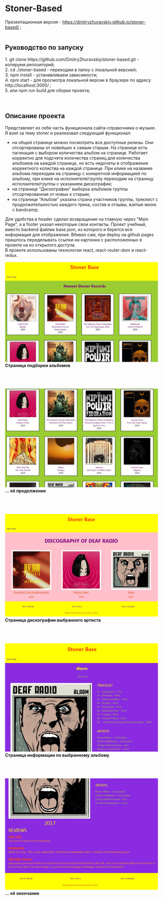 <h1><b>Stoner-Based</b></h1>

Презентационная версия - https://dmitryzhuravskiy.github.io/stoner-based/ ;
<br /><br />

<h2><b>Руководство по запуску</b></h2>
1. git clone https://github.com/DmitryZhuravskiy/stoner-based.git - копируем репозиторий;<br />
2. cd ./stoner-based - переходим в папку с локальной версией;<br />
3. npm install - устанавливаем зависимости;<br />
4. npm start - для просмотра локальной версии в браузере по адресу http://localhost:3000/ ;<br />
5. или npm run build для сборки проекта;<br />
<br /><br />
<h2><b>Описание проекта</b></h2>

Представляет из себя часть функционала сайта-справочника о музыке. Я взял за тему stoner и реализовал следующий функционал:

- на общей странице можно посмотреть все доступные релизы. Они отсортированы от новейших к самым старым. На странице есть пагинация с выбором количества альбом на странице. Работает корректно для подсчета количества страниц для количества альбомов на каждой странице, но есть недочеты в отображение корректного колиства на каждой странице. При клике на название альбома переходим на страницу с конкретной информацией по альбому, при клике на исполнителя/группу переходим на страницу исполнителя/группы с указанием дискографии;
- на странице "Дискографии" выборка альбомов группы отсортированная от новых к старым;
- на странице "Альбом" указана страна участников группы, треклист с продолжительностью каждого трека, состав и отзывы, взятые мною с bandcamp;

Для удобства в header сделал возвращение на главную через "Main Page", а в footer указал некоторые свои контакты. Проект учебный, вместо backend файлик base.json, из которого и берется вся информация для отображения. Вбивал сам, при deploy на github pages пришлось переделывать ссылки на картинки с расположенных в проекте на из открытого доступа.<br />
В проекте использованы технологии react, react-router-dom и react-redux.


<img src="https://github.com/DmitryZhuravskiy/stoner-based/raw/main/public/images/stoner-based--1.jpg "/>
<b>Страница подборки альбомов</b>
<br /><br /><br /><br /><br />

<img src="https://github.com/DmitryZhuravskiy/stoner-based/raw/main/public/images/stoner-based--2.jpg "/>
<b>... её продолжение</b>
<br /><br /><br /><br /><br />

<img src="https://github.com/DmitryZhuravskiy/stoner-based/raw/main/public/images/stoner-based--3.jpg "/>
<b>Страница дискографии выбранного артиста</b>
<br /><br /><br /><br /><br />

<img src="https://github.com/DmitryZhuravskiy/stoner-based/raw/main/public/images/stoner-based--4.jpg "/>
<b>Страница информации по выбранному альбому</b>
<br /><br /><br /><br /><br />

<img src="https://github.com/DmitryZhuravskiy/stoner-based/raw/main/public/images/stoner-based--5.jpg "/>
<b>... её окончание</b>
<br />
